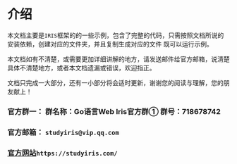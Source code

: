 # 介绍

本文档主要是`IRIS`框架的的一些示例，包含了完整的代码，只需按照文档所说的安装依赖，创建对应的文件夹，并且复制生成对应的文件
既可以运行示例。

本文档如有不清楚，或需要更加详细讲解的地方，请发送邮件给官方邮箱，说清楚具体不清楚地方，或者本文档遗漏或错误，欢迎指正。

文档只完成一大部分，还有一小部分将会适时更新，谢谢您的阅读与理解，您的朋友献上！

### 官方群一： 群名称：Go语言Web Iris官方群① 群号：718678742
### 官方邮箱： `studyiris@vip.qq.com`
### [官方网站](https://studyiris.com/)`https://studyiris.com/`
